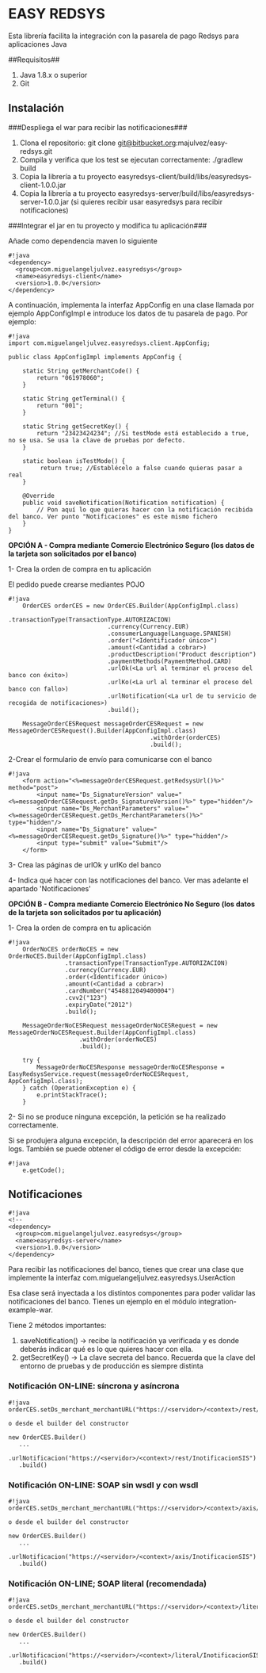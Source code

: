 # EASY REDSYS #

Esta librería facilita la integración con la pasarela de pago Redsys para aplicaciones Java

##Requisitos##

1. Java 1.8.x o superior
3. Git

## Instalación ##

###Despliega el war para recibir las notificaciones###

1. Clona el repositorio: git clone git@bitbucket.org:majulvez/easy-redsys.git
2. Compila y verifica que los test se ejecutan correctamente: ./gradlew build
3. Copia la librería a tu proyecto easyredsys-client/build/libs/easyredsys-client-1.0.0.jar
4. Copia la librería a tu proyecto easyredsys-server/build/libs/easyredsys-server-1.0.0.jar (si quieres recibir usar easyredsys para recibir notificaciones)

###Integrar el jar en tu proyecto y modifica tu aplicación###

Añade como dependencia maven lo siguiente

```
#!java
<dependency>
  <group>com.miguelangeljulvez.easyredsys</group>
  <name>easyredsys-client</name>
  <version>1.0.0</version>
</dependency>
```

A continuación, implementa la interfaz AppConfig en una clase llamada por ejemplo AppConfigImpl e introduce los datos de tu pasarela de pago. Por ejemplo:

```
#!java
import com.miguelangeljulvez.easyredsys.client.AppConfig;

public class AppConfigImpl implements AppConfig {

    static String getMerchantCode() {
        return "061978060";
    }

    static String getTerminal() {
        return "001";
    }

    static String getSecretKey() {
        return "23423424234"; //Si testMode está establecido a true, no se usa. Se usa la clave de pruebas por defecto.
    }

    static boolean isTestMode() {
         return true; //Establécelo a false cuando quieras pasar a real
    }

    @Override
    public void saveNotification(Notification notification) {
        // Pon aquí lo que quieras hacer con la notificación recibida del banco. Ver punto "Notificaciones" es este mismo fichero
    }
}
```

**OPCIÓN A - Compra mediante Comercio Electrónico Seguro (los datos de la tarjeta son solicitados por el banco)**

1- Crea la orden de compra en tu aplicación

El pedido puede crearse mediantes POJO

```
#!java
    OrderCES orderCES = new OrderCES.Builder(AppConfigImpl.class)
                            .transactionType(TransactionType.AUTORIZACION)
                            .currency(Currency.EUR)
                            .consumerLanguage(Language.SPANISH)
                            .order("<Identificador único>")
                            .amount(<Cantidad a cobrar>)
                            .productDescription("Product description")
                            .paymentMethods(PaymentMethod.CARD)
                            .urlOk(<La url al terminar el proceso del banco con éxito>)
                            .urlKo(<La url al terminar el proceso del banco con fallo>)
                            .urlNotification(<La url de tu servicio de recogida de notificaciones>)
                            .build();

    MessageOrderCESRequest messageOrderCESRequest = new MessageOrderCESRequest().Builder(AppConfigImpl.class)
                                        .withOrder(orderCES)
                                        .build();
```

2-Crear el formulario de envío para comunicarse con el banco

```
#!java
    <form action="<%=messageOrderCESRequest.getRedsysUrl()%>" method="post">
        <input name="Ds_SignatureVersion" value="<%=messageOrderCESRequest.getDs_SignatureVersion()%>" type="hidden"/>
        <input name="Ds_MerchantParameters" value="<%=messageOrderCESRequest.getDs_MerchantParameters()%>" type="hidden"/>
        <input name="Ds_Signature" value="<%=messageOrderCESRequest.getDs_Signature()%>" type="hidden"/>
        <input type="submit" value="Submit"/>
    </form>
```
    
3- Crea las páginas de urlOk y urlKo del banco

4- Indica qué hacer con las notificaciones del banco. Ver mas adelante el apartado 'Notificaciones'

**OPCIÓN B - Compra mediante Comercio Electrónico No Seguro (los datos de la tarjeta son solicitados por tu aplicación)**

1- Crea la orden de compra en tu aplicación
```
#!java
    OrderNoCES orderNoCES = new OrderNoCES.Builder(AppConfigImpl.class)
                .transactionType(TransactionType.AUTORIZACION)
                .currency(Currency.EUR)
                .order(<Identificador único>)
                .amount(<Cantidad a cobrar>)
                .cardNumber("4548812049400004")
                .cvv2("123")
                .expiryDate("2012")
                .build();

    MessageOrderNoCESRequest messageOrderNoCESRequest = new MessageOrderNoCESRequest.Builder(AppConfigImpl.class)
                    .withOrder(orderNoCES)
                    .build();

    try {
        MessageOrderNoCESResponse messageOrderNoCESResponse = EasyRedsysService.request(messageOrderNoCESRequest, AppConfigImpl.class);
    } catch (OperationException e) {
        e.printStackTrace();
    }
```

2- Si no se produce ninguna excepción, la petición se ha realizado correctamente.

Si se produjera alguna excepción, la descripción del error aparecerá en los logs. También se puede obtener el código de error desde la excepción:

```
#!java
    e.getCode();
```

## Notificaciones ##

```
#!java
<!--
<dependency>
  <group>com.miguelangeljulvez.easyredsys</group>
  <name>easyredsys-server</name>
  <version>1.0.0</version>
</dependency>
```

Para recibir las notificaciones del banco, tienes que crear una clase que implemente la interfaz com.miguelangeljulvez.easyredsys.UserAction

Esa clase será inyectada a los distintos componentes para poder validar las notificaciones del banco. Tienes un ejemplo en el módulo integration-example-war.

Tiene 2 métodos importantes:

1. saveNotification() -> recibe la notificación ya verificada y es donde deberás indicar qué es lo que quieres hacer con ella.
2. getSecretKey() -> La clave secreta del banco. Recuerda que la clave del entorno de pruebas y de producción es siempre distinta


### Notificación ON-LINE: síncrona y asíncrona ###
```
#!java
orderCES.setDs_merchant_merchantURL("https://<servidor>/<context>/rest/InotificacionSIS");

o desde el builder del constructor

new OrderCES.Builder()
   ...
   .urlNotificacion("https://<servidor>/<context>/rest/InotificacionSIS")
   .build()
```
### Notificación ON-LINE: SOAP sin wsdl y con wsdl ###
```
#!java
orderCES.setDs_merchant_merchantURL("https://<servidor>/<context>/axis/InotificacionSIS");

o desde el builder del constructor

new OrderCES.Builder()
   ...
   .urlNotificacion("https://<servidor>/<context>/axis/InotificacionSIS")
   .build()
```
### Notificación ON-LINE; SOAP literal (recomendada) ###
```
#!java
orderCES.setDs_merchant_merchantURL("https://<servidor>/<context>/literal/InotificacionSIS");

o desde el builder del constructor

new OrderCES.Builder()
   ...
   .urlNotificacion("https://<servidor>/<context>/literal/InotificacionSIS")
   .build()
```